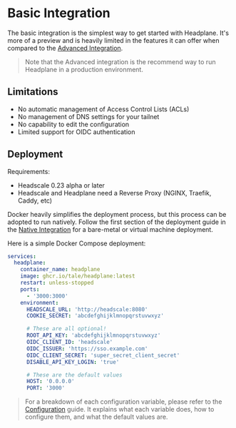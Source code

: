 # Basic Integration

The basic integration is the simplest way to get started with Headplane.
It's more of a preview and is heavily limited in the features it can offer
when compared to the [Advanced Integration](/docs/Advanced-Integration.md).

> Note that the Advanced integration is the recommend way to run
Headplane in a production environment.

## Limitations
- No automatic management of Access Control Lists (ACLs)
- No management of DNS settings for your tailnet
- No capability to edit the configuration
- Limited support for OIDC authentication

## Deployment

Requirements:
- Headscale 0.23 alpha or later
- Headscale and Headplane need a Reverse Proxy (NGINX, Traefik, Caddy, etc)

Docker heavily simplifies the deployment process, but this process can be
adopted to run natively. Follow the first section of the deployment guide
in the [Native Integration](/docs/integration/Native.md#deployment) for a
bare-metal or virtual machine deployment.

Here is a simple Docker Compose deployment:
```yaml
services:
  headplane:
    container_name: headplane
    image: ghcr.io/tale/headplane:latest
    restart: unless-stopped
    ports:
      - '3000:3000'
    environment:
      HEADSCALE_URL: 'http://headscale:8080'
      COOKIE_SECRET: 'abcdefghijklmnopqrstuvwxyz'

      # These are all optional!
      ROOT_API_KEY: 'abcdefghijklmnopqrstuvwxyz'
      OIDC_CLIENT_ID: 'headscale'
      OIDC_ISSUER: 'https://sso.example.com'
      OIDC_CLIENT_SECRET: 'super_secret_client_secret'
      DISABLE_API_KEY_LOGIN: 'true'

      # These are the default values
      HOST: '0.0.0.0'
      PORT: '3000'
```

> For a breakdown of each configuration variable, please refer to the
[Configuration](/docs/Configuration.md) guide. 
> It explains what each variable does, how to configure them, and what the
default values are.
